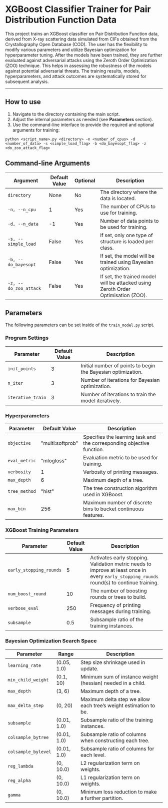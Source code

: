# XGBoost Classifier Trainer for Pair Distribution Function Data

This project trains an XGBoost classifier on Pair Distribution Function data, derived from X-ray scattering data simulated from CIFs obtained from the Crystallography Open Database (COD). The user has the flexibility to modify various parameters and utilize Bayesian optimization for hyperparameter tuning. After the models have been trained, they are further evaluated against adversarial attacks using the Zeroth Order Optimization (ZOO) technique. This helps in assessing the robustness of the models against potential adversarial threats. The training results, models, hyperparameters, and attack outcomes are systematically stored for subsequent analysis.

---

## How to use

1. Navigate to the directory containing the main script.
2. Adjust the internal parameters as needed (see **Parameters** section).
3. Use the command-line interface to provide the required and optional arguments for training:

```
python <script_name>.py <directory> -n <number_of_cpus> -d <number_of_data> -s <simple_load_flag> -b <do_bayesopt_flag> -z <do_zoo_attack_flag>
```

## Command-line Arguments

| Argument            | Default Value | Optional | Description                                                                                      |
|---------------------|---------------|----------|--------------------------------------------------------------------------------------------------|
| `directory`         | None          | No       | The directory where the data is located.                                                         |
| `-n, --n_cpu`       | 1             | Yes      | The number of CPUs to use for training.                                                          |
| `-d, --n_data`      | -1            | Yes      | Number of data points to be used for training.                                                   |
| `-s, --simple_load` | False         | Yes      | If set, only one type of structure is loaded per class.                                         |
| `-b, --do_bayesopt` | False         | Yes      | If set, the model will be trained using Bayesian optimization.                                   |
| `-z, --do_zoo_attack`| False       | Yes      | If set, the trained model will be attacked using Zeroth Order Optimisation (ZOO).                |

## Parameters

The following parameters can be set inside of the `train_model.py` script. 

### Program Settings

| Parameter          | Default Value | Description                                                                                         |
|--------------------|---------------|-----------------------------------------------------------------------------------------------------|
| `init_points`      | 3             | Initial number of points to begin the Bayesian optimization.                                        |
| `n_iter`           | 3             | Number of iterations for Bayesian optimization.                                                     |
| `iterative_train`  | 3             | Number of iterations to train the model iteratively.                                                |

### Hyperparameters

| Parameter      | Default Value    | Description                                                                                   |
|----------------|------------------|---------------------------------------------------------------------------------------------|
| `objective`    | "multi:softprob" | Specifies the learning task and the corresponding objective function.                        |
| `eval_metric`  | "mlogloss"       | Evaluation metric to be used for training.                                                  |
| `verbosity`    | 1                | Verbosity of printing messages.                                                             |
| `max_depth`    | 6                | Maximum depth of a tree.                                                                    |
| `tree_method`  | "hist"           | The tree construction algorithm used in XGBoost.                                           |
| `max_bin`      | 256              | Maximum number of discrete bins to bucket continuous features.                              |

### XGBoost Training Parameters

| Parameter               | Default Value | Description                                                                        |
|-------------------------|---------------|------------------------------------------------------------------------------------|
| `early_stopping_rounds` | 5             | Activates early stopping. Validation metric needs to improve at least once in every `early_stopping_rounds` round(s) to continue training. |
| `num_boost_round`       | 10            | The number of boosting rounds or trees to build.                                   |
| `verbose_eval`          | 250           | Frequency of printing messages during training.                                    |
| `subsample`             | 0.5           | Subsample ratio of the training instances.                                         |

### Bayesian Optimization Search Space

| Parameter           | Range          | Description                                |
|---------------------|----------------|--------------------------------------------|
| `learning_rate`     | (0.05, 1.0)    | Step size shrinkage used in update.        |
| `min_child_weight`  | (0.1, 10)      | Minimum sum of instance weight (hessian) needed in a child. |
| `max_depth`         | (3, 6)         | Maximum depth of a tree.                    |
| `max_delta_step`    | (0, 20)        | Maximum delta step we allow each tree’s weight estimation to be. |
| `subsample`         | (0.01, 1.0)    | Subsample ratio of the training instances. |
| `colsample_bytree`  | (0.01, 1.0)    | Subsample ratio of columns when constructing each tree. |
| `colsample_bylevel` | (0.01, 1.0)    | Subsample ratio of columns for each level. |
| `reg_lambda`        | (0, 10.0)      | L2 regularization term on weights.         |
| `reg_alpha`         | (0, 10.0)      | L1 regularization term on weights.         |
| `gamma`             | (0, 10.0)      | Minimum loss reduction to make a further partition. |

